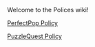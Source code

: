 Welcome to the Polices wiki!

[PerfectPop Policy](https://premiumdrivetaxi.github.io/Polices/GeometryRushPolicy)

[PuzzleQuest Policy](https://github.com/premiumdrivetaxi/Polices/blob/main/PuzzleQuestPolicy)
